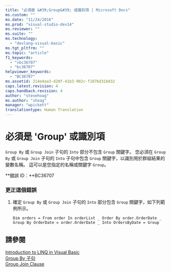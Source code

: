```yaml
---
title: "必須是 &#39;Group&#39; 或識別項 | Microsoft Docs"
ms.custom: ""
ms.date: "11/24/2016"
ms.prod: "visual-studio-dev14"
ms.reviewer: ""
ms.suite: ""
ms.technology: 
  - "devlang-visual-basic"
ms.tgt_pltfrm: ""
ms.topic: "article"
f1_keywords: 
  - "vbc36707"
  - "bc36707"
helpviewer_keywords: 
  - "BC36707"
ms.assetid: 214e4aa3-d20f-41b3-902c-f1076d31b832
caps.latest.revision: 4
caps.handback.revision: 4
author: "stevehoag"
ms.author: "shoag"
manager: "wpickett"
translationtype: Human Translation
---
```

# 必須是 &#39;Group&#39; 或識別項
`Group By` 或 `Group Join` 子句的 `Into` 部分不包含 `Group` 關鍵字。 您必須在 `Group By` 或 `Group Join` 子句的 `Into` 子句中包含 `Group` 關鍵字，以識別用於群組結果的變數名稱。 這可以是您指定的名稱或關鍵字 `Group`。  
  
 **錯誤 ID︰**BC36707  
  
### 更正這個錯誤  
  
1.  確定 `Group By` 或 `Group Join` 子句的 `Into` 部分包含 `Group` 關鍵字，如下列範例所示。  
  
    ```vb#  
    Dim orders = From order In orderList _ Order By order.OrderDate _ Group By OrderDate = order.OrderDate _ Into OrdersByDate = Group  
    ```  
  
## 請參閱  
 [Introduction to LINQ in Visual Basic](../../visual-basic/programming-guide/language-features/linq/introduction-to-linq.md)   
 [Group By 子句](../../visual-basic/language-reference/queries/group-by-clause.md)   
 [Group Join Clause](../../visual-basic/language-reference/queries/group-join-clause.md)